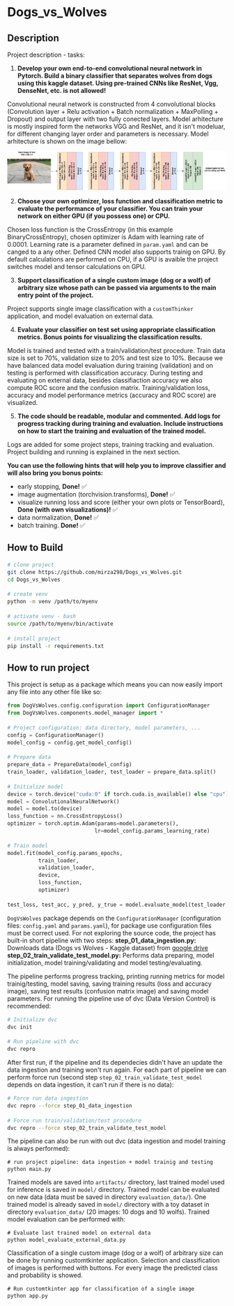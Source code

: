 # Dogs_vs_Wolves

## Description

Project description - tasks:

1) **Develop your own end-to-end convolutional neural network in Pytorch. Build a binary classifier that separates wolves from dogs using this kaggle dataset. Using pre-trained CNNs like ResNet, Vgg, DenseNet, etc. is not allowed!**

Convolutional neural network is constructed from 4 convolutional blocks (Convolution layer + Relu activation + Batch normalization + MaxPolling + Dropout) and output layer with two fully conected layers. Model arhitecture is mostly inspired form the networks VGG and ResNet, and it isn't modeluar, for different changing layer order and parameters is necessary. Model arhitecture is shown on the image bellow:

<p align="center">
  <img src="/images/cnn_arhitecture.png" />
</p>

2) **Choose your own optimizer, loss function and classification metric to evaluate the performance of your classifier. You can train your network on either GPU (if you possess one) or CPU.**

Chosen loss function is the CrossEntropy (in this example BinaryCrossEntropy), chosen optimizer is Adam with learning rate of 0.0001. Learning rate is a parameter defined in `param.yaml` and can be canged to a any other. Defined CNN model also supports trainig on GPU. By default calculations are performed on CPU, if a GPU is avaible the project switches model and tensor calculations on GPU.

3) **Support classification of a single custom image (dog or a wolf) of arbitrary size whose path can be passed via arguments to the main entry point of the project.**

Project supports single image classification with a `customThinker` application, and model evaluation on external data.

4) **Evaluate your classifier on test set using appropriate classification metrics. Bonus points for visualizing the classification results.**

Model is trained and tested with a train/validation/test procedure. Train data size is set to 70%, validation size to 20% and test size to 10%. Because we have balanced data model evaluation during training (validation) and on testing is performed with classification accuracy. During testing and evaluating on external data, besides classifiaction accuracy we also compute ROC score and the confusion matrix. Training/validation loss, accuracy and model performance metrics (accuracy and ROC score) are visualized.

5) **The code should be readable, modular and commented. Add logs for progress tracking during training and evaluation. Include instructions on how to start the training and evaluation of the trained model.**

Logs are added for some project steps, training tracking and evaluation. Project building and running is explained in the next section.

**You can use the following hints that will help you to improve classifier and will also bring you bonus points:**
- early stopping, **Done!** :white_check_mark:
- image augmentation (torchvision.transforms), **Done!** :white_check_mark:
- visualize running loss and score (either your own plots or TensorBoard), **Done (with own visualizations)!** :white_check_mark:
- data normalization, **Done!** :white_check_mark:
- batch training. **Done!** :white_check_mark:

## How to Build

```bash
# clone project 
git clone https://github.com/mirza298/Dogs_vs_Wolves.git
cd Dogs_vs_Wolves

# create venv
python -m venv /path/to/myenv

# activate venv - bash
source /path/to/myenv/bin/activate

# install project
pip install -r requirements.txt
```

## How to run project

This project is setup as a package which means you can now easily import any file into any other file like so:

```python
from DogVsWolves.config.configuration import ConfigurationManager
from DogVsWolves.components.model_manager import *

# Project configuration: data directory, model parameters, ...
config = ConfigurationManager()
model_config = config.get_model_config()

# Prepare data
prepare_data = PrepareData(model_config)
train_loader, validation_loader, test_loader = prepare_data.split()

# Initialize model
device = torch.device("cuda:0" if torch.cuda.is_available() else "cpu")
model = ConvolutionalNeuralNetwork()
model = model.to(device)
loss_function = nn.CrossEntropyLoss()
optimizer = torch.optim.Adam(params=model.parameters(), 
                            lr=model_config.params_learning_rate)

# Train model
model.fit(model_config.params_epochs, 
          train_loader, 
          validation_loader, 
          device, 
          loss_function, 
          optimizer)

test_loss, test_acc, y_pred, y_true = model.evaluate_model(test_loader, device, loss_function)
```

`DogVsWolves` package depends on the `ConfigurationManager` (configuration files: `config.yaml` and `params.yaml`), for package use configuration files must be correct used. For not exploring the source code, the project has built-in short pipeline with two steps:
**step_01_data_ingestion.py:** Downloads data (Dogs vs Wolves - Kaggle dataset) from [google drive](https://drive.google.com/file/d/1hyc-VNu-UVPag_FlyL36gBGJBx72VgUf/view?usp=drive_link)
**step_02_train_validate_test_model.py:** Performs data preparing, model initialization, model training/validating and model testing/evaluating.

The pipeline performs progress tracking, printing running metrics for model trainig/testing, model saving, saving training results (loss and accuracy image), saving test results (confusion matrix image) and saving model parameters. For running the pipeline use of dvc (Data Version Control) is recommended:

```bash
# Initialize dvc
dvc init

# Run pipeline with dvc
dvc repro
```

After first run, if the pipeline and its dependecies didn't have an update the data ingestion and training won't run again. For each part of pipeline we can perform force run (second step `step_02_train_validate_test_model` depends on data ingestion, it can't run if there is no data):

```bash
# Force run data ingestion
dvc repro --force step_01_data_ingestion

# Force run train/validation/test procedure
dvc repro --force step_02_train_validate_test_model
```

The pipeline can also be run with out dvc (data ingestion and model training is always performed):

```{bash}
# run project pipeline: data ingestion + model trainig and testing
python main.py
```

Trained models are saved into `artifacts/` directory, last trained model used for inference is saved in `model/` directory. Trained model can be evaluated on new data (data must be saved in directory `evaluation_data/`). One trained model is already saved in `model/` directory with a toy dataset in directory `evaluation_data/` (20 images: 10 dogs and 10 wolfs). Trained model evaluation can be performed with:

```{bash}
# Evaluate last trained model on external data
python model_evaluate_external_data.py
```

Classification of a single custom image (dog or a wolf) of arbitrary size can be done by running customtkinter application. Selection and classification of images is performed with buttons. For every image the predicted class and probability is showed.

```{bash}
# Run customtkinter app for classification of a single image
python app.py
```

